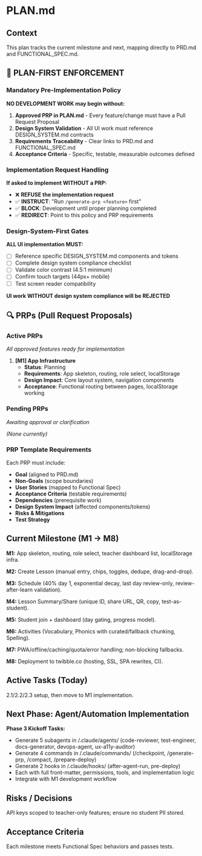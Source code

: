 # PLAN.md

## Context

This plan tracks the current milestone and next, mapping directly to PRD.md and FUNCTIONAL_SPEC.md.

## 🚫 **PLAN-FIRST ENFORCEMENT**

### **Mandatory Pre-Implementation Policy**
**NO DEVELOPMENT WORK may begin without:**
1. **Approved PRP in PLAN.md** - Every feature/change must have a Pull Request Proposal
2. **Design System Validation** - All UI work must reference DESIGN_SYSTEM.md contracts
3. **Requirements Traceability** - Clear links to PRD.md and FUNCTIONAL_SPEC.md
4. **Acceptance Criteria** - Specific, testable, measurable outcomes defined

### **Implementation Request Handling**
**If asked to implement WITHOUT a PRP:**
- ❌ **REFUSE the implementation request**
- ✅ **INSTRUCT**: "Run `/generate-prp <feature>` first"
- ✅ **BLOCK**: Development until proper planning completed
- ✅ **REDIRECT**: Point to this policy and PRP requirements

### **Design-System-First Gates**
**ALL UI implementation MUST:**
- [ ] Reference specific DESIGN_SYSTEM.md components and tokens
- [ ] Complete design system compliance checklist
- [ ] Validate color contrast (4.5:1 minimum)
- [ ] Confirm touch targets (44px+ mobile)
- [ ] Test screen reader compatibility

**UI work WITHOUT design system compliance will be REJECTED**

## 🔍 **PRPs (Pull Request Proposals)**

### **Active PRPs**
*All approved features ready for implementation*

1. **[M1] App Infrastructure**
   - **Status**: Planning
   - **Requirements**: App skeleton, routing, role select, localStorage
   - **Design Impact**: Core layout system, navigation components
   - **Acceptance**: Functional routing between pages, localStorage working

### **Pending PRPs**
*Awaiting approval or clarification*

*(None currently)*

### **PRP Template Requirements**
Each PRP must include:
- **Goal** (aligned to PRD.md)
- **Non-Goals** (scope boundaries)
- **User Stories** (mapped to Functional Spec)
- **Acceptance Criteria** (testable requirements)
- **Dependencies** (prerequisite work)
- **Design System Impact** (affected components/tokens)
- **Risks & Mitigations**
- **Test Strategy**

## Current Milestone (M1 → M8)

**M1:** App skeleton, routing, role select, teacher dashboard list, localStorage infra.

**M2:** Create Lesson (manual entry, chips, toggles, dedupe, drag-and-drop).

**M3:** Schedule (40% day 1, exponential decay, last day review-only, review-after-learn validation).

**M4:** Lesson Summary/Share (unique ID, share URL, QR, copy, test-as-student).

**M5:** Student join + dashboard (day gating, progress model).

**M6:** Activities (Vocabulary, Phonics with curated/fallback chunking, Spelling).

**M7:** PWA/offline/caching/quota/error handling; non-blocking fallbacks.

**M8:** Deployment to twibble.co (hosting, SSL, SPA rewrites, CI).

## Active Tasks (Today)

2.1/2.2/2.3 setup, then move to M1 implementation.

## Next Phase: Agent/Automation Implementation

**Phase 3 Kickoff Tasks:**
- Generate 5 subagents in /.claude/agents/ (code-reviewer, test-engineer, docs-generator, devops-agent, ux-a11y-auditor)
- Generate 4 commands in /.claude/commands/ (/checkpoint, /generate-prp, /compact, /prepare-deploy)  
- Generate 2 hooks in /.claude/hooks/ (after-agent-run, pre-deploy)
- Each with full front-matter, permissions, tools, and implementation logic
- Integrate with M1 development workflow

## Risks / Decisions

API keys scoped to teacher-only features; ensure no student PII stored.

## Acceptance Criteria

Each milestone meets Functional Spec behaviors and passes tests.